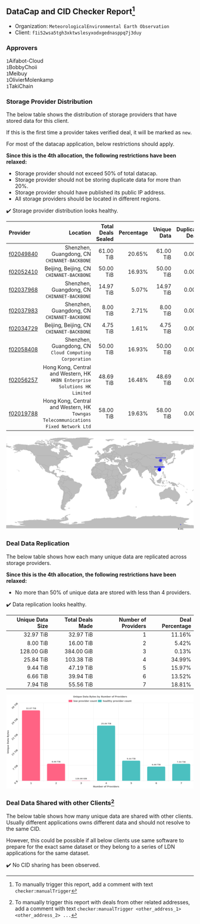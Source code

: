 ## DataCap and CID Checker Report[^1]
 - Organization: `MeteorologicalEnvironmental Earth Observation`
 - Client: `f1i52wsa5tgh3xktwslesyxodxgednasppq7j3duy`
### Approvers
`1`Aifabot-Cloud<br/>`1`BobbyChoii<br/>`1`Meibuy<br/>`1`OlivierMolenkamp<br/>`1`TakiChain

### Storage Provider Distribution
The below table shows the distribution of storage providers that have stored data for this client.

If this is the first time a provider takes verified deal, it will be marked as `new`.

For most of the datacap application, below restrictions should apply.

**Since this is the 4th allocation, the following restrictions have been relaxed:**
 - Storage provider should not exceed 50% of total datacap.
 - Storage provider should not be storing duplicate data for more than 20%.
 - Storage provider should have published its public IP address.
 - All storage providers should be located in different regions.

✔️ Storage provider distribution looks healthy.

| Provider                                              |                                                                              Location | Total Deals Sealed | Percentage | Unique Data | Duplicate Deals |
| :---------------------------------------------------- | ------------------------------------------------------------------------------------: | -----------------: | ---------: | ----------: | --------------: |
| [f02049840](https://filfox.info/en/address/f02049840) |                                       Shenzhen, Guangdong, CN<br/>`CHINANET-BACKBONE` |          61.00 TiB |     20.65% |   61.00 TiB |           0.00% |
| [f02052410](https://filfox.info/en/address/f02052410) |                                          Beijing, Beijing, CN<br/>`CHINANET-BACKBONE` |          50.00 TiB |     16.93% |   50.00 TiB |           0.00% |
| [f02037968](https://filfox.info/en/address/f02037968) |                                       Shenzhen, Guangdong, CN<br/>`CHINANET-BACKBONE` |          14.97 TiB |      5.07% |   14.97 TiB |           0.00% |
| [f02037983](https://filfox.info/en/address/f02037983) |                                       Shenzhen, Guangdong, CN<br/>`CHINANET-BACKBONE` |           8.00 TiB |      2.71% |    8.00 TiB |           0.00% |
| [f02034729](https://filfox.info/en/address/f02034729) |                                          Beijing, Beijing, CN<br/>`CHINANET-BACKBONE` |           4.75 TiB |      1.61% |    4.75 TiB |           0.00% |
| [f02058408](https://filfox.info/en/address/f02058408) |                             Shenzhen, Guangdong, CN<br/>`Cloud Computing Corporation` |          50.00 TiB |     16.93% |   50.00 TiB |           0.00% |
| [f02056257](https://filfox.info/en/address/f02056257) |         Hong Kong, Central and Western, HK<br/>`HKBN Enterprise Solutions HK Limited` |          48.69 TiB |     16.48% |   48.69 TiB |           0.00% |
| [f02019788](https://filfox.info/en/address/f02019788) | Hong Kong, Central and Western, HK<br/>`Towngas Telecommunications Fixed Network Ltd` |          58.00 TiB |     19.63% |   58.00 TiB |           0.00% |

<img src="https://raw.githubusercontent.com/data-preservation-programs/filplus-checker-assets/main/filecoin-project/filecoin-plus-large-datasets/issues/1798/1681025847561.png"/>

### Deal Data Replication
The below table shows how each many unique data are replicated across storage providers.


**Since this is the 4th allocation, the following restrictions have been relaxed:**
- No more than 50% of unique data are stored with less than 4 providers.

✔️ Data replication looks healthy.

| Unique Data Size | Total Deals Made | Number of Providers | Deal Percentage |
| ---------------: | ---------------: | ------------------: | --------------: |
|        32.97 TiB |        32.97 TiB |                   1 |          11.16% |
|         8.00 TiB |        16.00 TiB |                   2 |           5.42% |
|       128.00 GiB |       384.00 GiB |                   3 |           0.13% |
|        25.84 TiB |       103.38 TiB |                   4 |          34.99% |
|         9.44 TiB |        47.19 TiB |                   5 |          15.97% |
|         6.66 TiB |        39.94 TiB |                   6 |          13.52% |
|         7.94 TiB |        55.56 TiB |                   7 |          18.81% |

<img src="https://raw.githubusercontent.com/data-preservation-programs/filplus-checker-assets/main/filecoin-project/filecoin-plus-large-datasets/issues/1798/1681025848522.png"/>

### Deal Data Shared with other Clients[^3]
The below table shows how many unique data are shared with other clients.
Usually different applications owns different data and should not resolve to the same CID.

However, this could be possible if all below clients use same software to prepare for the exact same dataset or they belong to a series of LDN applications for the same dataset.

✔️ No CID sharing has been observed.

[^1]: To manually trigger this report, add a comment with text `checker:manualTrigger`

[^2]: Deals from those addresses are combined into this report as they are specified with `checker:manualTrigger`

[^3]: To manually trigger this report with deals from other related addresses, add a comment with text `checker:manualTrigger <other_address_1> <other_address_2> ...`

